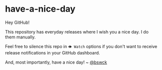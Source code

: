 # have-a-nice-day
Hey GitHub!

This repository has everyday releases where I wish you a nice day.
I do them manually.

Feel free to silence this repo in `👁 Watch` options if you don't want to receive release notifications in your GitHub dashboard.

And, most importantly, have a nice day!
~ [@bswck](https://github.com/bswck)
